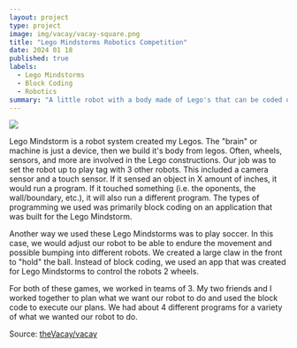 ```yaml
---
layout: project
type: project
image: img/vacay/vacay-square.png
title: "Lego Mindstorms Robotics Competition"
date: 2024 01 18
published: true
labels:
  - Lego Mindstorms
  - Block Coding
  - Robotics
summary: "A little robot with a body made of Lego's that can be coded or controlled by an app."
---
```


<img class="img-fluid" src="../img/vacay/vacay-home-page.png">

Lego Mindstorm is a robot system created my Legos. The "brain" or machine is just a device, then we build it's body from legos. Often, wheels, sensors, and more are involved in the Lego constructions. Our job was to set the robot up to play tag with 3 other robots. This included a camera sensor and a touch sensor. If it sensed an object in X amount of inches, it would run a program. If it touched something (i.e. the oponents, the wall/boundary, etc.), it will also run a different program. The types of programming we used was primarily block coding on an application that was built for the Lego Mindstorm. 

Another way we used these Lego Mindstorms was to play soccer. In this case, we would adjust our robot to be able to endure the movement and possible bumping into different robots. We created a large claw in the front to "hold" the ball. Instead of block coding, we used an app that was created for Lego Mindstorms to control the robots 2 wheels.

For both of these games, we worked in teams of 3. My two friends and I worked together to plan what we want our robot to do and used the block code to execute our plans. We had about 4 different programs for a variety of what we wanted our robot to do.
 
Source: <a href="https://github.com/theVacay/vacay">theVacay/vacay</a>
